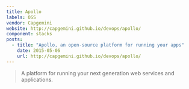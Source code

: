 ```yaml
---
title: Apollo
labels: OSS
vendor: Capgemini
website: http://capgemini.github.io/devops/apollo/
component: stacks
posts:
  - title: "Apollo, an open-source platform for running your apps"
    date: 2015-05-06
    url: http://capgemini.github.io/devops/apollo/
---
```

> A platform for running your next generation web services and applications.
